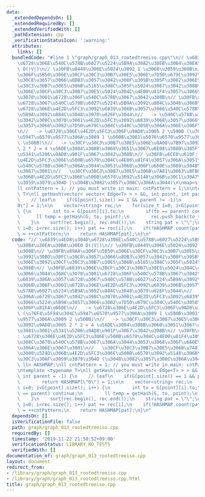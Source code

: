 ```yaml
---
data:
  _extendedDependsOn: []
  _extendedRequiredBy: []
  _extendedVerifiedWith: []
  _pathExtension: cpp
  _verificationStatusIcon: ':warning:'
  attributes:
    links: []
  bundledCode: "#line 1 \"graph/graph_013_rootedtreeiso.cpp\"\n// \u6839\u4ED8\u304D\
    \u6728\u306E\u540C\u578B\u6027\u5224\u5B9A\u30A2\u30EB\u30B4\u30EA\u30BA\u30E0\
    \ O(|V|)\n// \u30FB\u8449\u306E\u5024\u3092 1 \u3068\u3059\u308B\n// \u30FB\u89AA\
    \u306F\u5B50\u306E\u30CF\u30C3\u30B7\u30E5\u306E\u7D50\u679C\u3092\u30BD\u30FC\
    \u30C8\u3057\u3066\u8DB3\u3057\u3042\u308F\u305B\u305F\u3082\u306E\u3092\u30CF\
    \u30C3\u30B7\u30E5\u306B\u5165\u308C\u305F\u5024\u3067\u3042\u308B\n// \u30FB\u6839\
    \u306E\u30CF\u30C3\u30B7\u30E5\u5024\u304C\u4E00\u81F4\u3057\u3066\u3044\u308C\
    \u3070\u3001\u6728\u306F\u540C\u578B\u3067\u3042\u308B\n// \u30FB\u6839\u306A\u3057\
    \u6728\u3067\u540C\u578B\u6027\u5224\u5B9A\u3092\u884C\u3046\u306B\u306F\u3001\
    \u6728\u306E\u4E2D\u5FC3\u3092\u6839\u306B\u3057\u3066\u540C\u578B\u6027\u5224\
    \u5B9A\u3092\u884C\u3048\u3070\u826F\u3044\n//   -> \u540C\u578B\u306A\u6728\u3067\
    \u3042\u308C\u3070\u3001\u4E2D\u5FC3\u3092\u6839\u3068\u3057\u3066\u5224\u5B9A\
    \u3057\u3066\u3082\u7D50\u679C\u304C\u540C\u3058\u306A\u306E\u306F\u81EA\u660E\
    \n//   -> \u6728\u306E\u4E2D\u5FC3\u306F\u9AD8\u3005 2 \u500B (\u76F4\u5F84\u304C\
    \u5947\u6570\u9577\u306A\u3089 1 \u500B\u3001\u5076\u6570\u9577\u306A\u3089 2\
    \ \u500B)\n//   -> \u30CF\u30C3\u30B7\u30E5\u306E\u8A08\u7B97\u3092\u9AD8\u3005\
    \ 2 * 2 = 4 \u56DE\u3084\u308B\u3060\u3051\u3067\u6E08\u3080\u305F\u3081\u3001\
    \u5341\u5206\u9AD8\u901F\u3067\u3042\u308B\n// \u30FB\u6CE8\u610F: \u6728\u306E\
    \u4E2D\u5FC3\u306E\u500B\u6570\u304C\u4E00\u81F4\u3057\u306A\u3051\u308C\u3070\
    \u540C\u578B\u3067\u306A\u3044\u3053\u3068\u306F\u660E\u3089\u304B\u306A\u306E\
    \u3067\u3001\n//   \u30CF\u30C3\u30B7\u30E5\u306B\u7A81\u3063\u8FBC\u3080\u524D\
    \u306B\u4E2D\u5FC3\u306E\u500B\u6570\u3092\u5148\u306B\u30C1\u30A7\u30C3\u30AF\
    \u3059\u3079\u304D (\u304B\u3082\u3057\u308C\u306A\u3044)\n\nmap<string, ll> HASHMAP;\n\
    ll cntPattern = 1; // you must write in main: cntPattern = 1;\n\ntemplate <typename\
    \ T>\nll getHash(vector< vector< Edge<T> > > &G, int point, int parent = -1) {\n\
    \    // leaf\n    if(G[point].size() == 1 && parent != -1)\n        return HASHMAP[\"\
    0\"] = 1;\n\n    vector<string> rec;\n    for(size_t i=0; i<G[point].size(); i++)\
    \ {\n        int to = G[point][i].to;\n        if(to == parent) continue;\n  \
    \      ll temp = getHash(G, to, point);\n        rec.push_back(to_string(temp));\n\
    \    }\n    sort(rec.begin(), rec.end());\n    string pat = \"\";\n    for(size_t\
    \ i=0; i<rec.size(); i++) pat += rec[i];\n    if(!HASHMAP.count(pat)) HASHMAP[pat]\
    \ = ++cntPattern;\n    return HASHMAP[pat];\n}\n"
  code: "// \u6839\u4ED8\u304D\u6728\u306E\u540C\u578B\u6027\u5224\u5B9A\u30A2\u30EB\
    \u30B4\u30EA\u30BA\u30E0 O(|V|)\n// \u30FB\u8449\u306E\u5024\u3092 1 \u3068\u3059\
    \u308B\n// \u30FB\u89AA\u306F\u5B50\u306E\u30CF\u30C3\u30B7\u30E5\u306E\u7D50\u679C\
    \u3092\u30BD\u30FC\u30C8\u3057\u3066\u8DB3\u3057\u3042\u308F\u305B\u305F\u3082\
    \u306E\u3092\u30CF\u30C3\u30B7\u30E5\u306B\u5165\u308C\u305F\u5024\u3067\u3042\
    \u308B\n// \u30FB\u6839\u306E\u30CF\u30C3\u30B7\u30E5\u5024\u304C\u4E00\u81F4\u3057\
    \u3066\u3044\u308C\u3070\u3001\u6728\u306F\u540C\u578B\u3067\u3042\u308B\n// \u30FB\
    \u6839\u306A\u3057\u6728\u3067\u540C\u578B\u6027\u5224\u5B9A\u3092\u884C\u3046\
    \u306B\u306F\u3001\u6728\u306E\u4E2D\u5FC3\u3092\u6839\u306B\u3057\u3066\u540C\
    \u578B\u6027\u5224\u5B9A\u3092\u884C\u3048\u3070\u826F\u3044\n//   -> \u540C\u578B\
    \u306A\u6728\u3067\u3042\u308C\u3070\u3001\u4E2D\u5FC3\u3092\u6839\u3068\u3057\
    \u3066\u5224\u5B9A\u3057\u3066\u3082\u7D50\u679C\u304C\u540C\u3058\u306A\u306E\
    \u306F\u81EA\u660E\n//   -> \u6728\u306E\u4E2D\u5FC3\u306F\u9AD8\u3005 2 \u500B\
    \ (\u76F4\u5F84\u304C\u5947\u6570\u9577\u306A\u3089 1 \u500B\u3001\u5076\u6570\
    \u9577\u306A\u3089 2 \u500B)\n//   -> \u30CF\u30C3\u30B7\u30E5\u306E\u8A08\u7B97\
    \u3092\u9AD8\u3005 2 * 2 = 4 \u56DE\u3084\u308B\u3060\u3051\u3067\u6E08\u3080\u305F\
    \u3081\u3001\u5341\u5206\u9AD8\u901F\u3067\u3042\u308B\n// \u30FB\u6CE8\u610F\
    : \u6728\u306E\u4E2D\u5FC3\u306E\u500B\u6570\u304C\u4E00\u81F4\u3057\u306A\u3051\
    \u308C\u3070\u540C\u578B\u3067\u306A\u3044\u3053\u3068\u306F\u660E\u3089\u304B\
    \u306A\u306E\u3067\u3001\n//   \u30CF\u30C3\u30B7\u30E5\u306B\u7A81\u3063\u8FBC\
    \u3080\u524D\u306B\u4E2D\u5FC3\u306E\u500B\u6570\u3092\u5148\u306B\u30C1\u30A7\
    \u30C3\u30AF\u3059\u3079\u304D (\u304B\u3082\u3057\u308C\u306A\u3044)\n\nmap<string,\
    \ ll> HASHMAP;\nll cntPattern = 1; // you must write in main: cntPattern = 1;\n\
    \ntemplate <typename T>\nll getHash(vector< vector< Edge<T> > > &G, int point,\
    \ int parent = -1) {\n    // leaf\n    if(G[point].size() == 1 && parent != -1)\n\
    \        return HASHMAP[\"0\"] = 1;\n\n    vector<string> rec;\n    for(size_t\
    \ i=0; i<G[point].size(); i++) {\n        int to = G[point][i].to;\n        if(to\
    \ == parent) continue;\n        ll temp = getHash(G, to, point);\n        rec.push_back(to_string(temp));\n\
    \    }\n    sort(rec.begin(), rec.end());\n    string pat = \"\";\n    for(size_t\
    \ i=0; i<rec.size(); i++) pat += rec[i];\n    if(!HASHMAP.count(pat)) HASHMAP[pat]\
    \ = ++cntPattern;\n    return HASHMAP[pat];\n}\n"
  dependsOn: []
  isVerificationFile: false
  path: graph/graph_013_rootedtreeiso.cpp
  requiredBy: []
  timestamp: '2019-11-22 21:50:52+09:00'
  verificationStatus: LIBRARY_NO_TESTS
  verifiedWith: []
documentation_of: graph/graph_013_rootedtreeiso.cpp
layout: document
redirect_from:
- /library/graph/graph_013_rootedtreeiso.cpp
- /library/graph/graph_013_rootedtreeiso.cpp.html
title: graph/graph_013_rootedtreeiso.cpp
---
```

